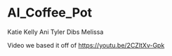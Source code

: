 # AI_Coffee_Pot
Katie
Kelly
Ani
Tyler
Dibs
Melissa

Video we based it off of https://youtu.be/2CZltXv-Gpk
